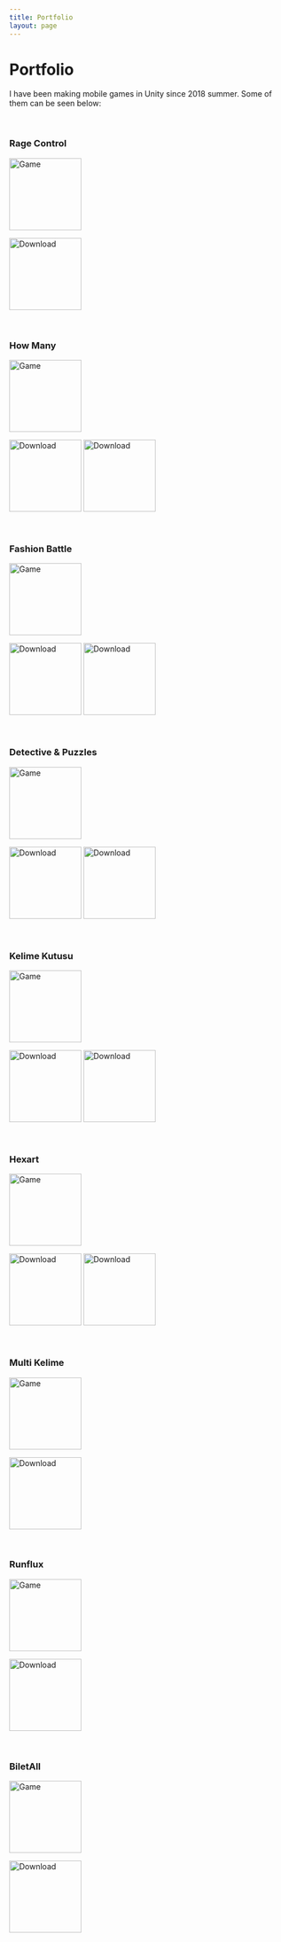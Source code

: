 ```yaml
---
title: Portfolio
layout: page
---
```


# Portfolio

I have been making mobile games in Unity since 2018 summer. Some of them can be seen below:

<br>

### Rage Control

<p align="left">
  <img src="../assets/images/portfolio/rage-control.png" alt="Game" height="130"/>
</p>

<a href="https://play.google.com/store/apps/details?id=id.co.superfungames.rage.control" target="_blank"><img src="../assets/images/download_android.png" alt="Download" width="130"/></a>

<br>

### How Many

<p align="left">
  <img src="../assets/images/portfolio/how-many.png" alt="Game" height="130"/>
</p>

<a href="https://play.google.com/store/apps/details?id=tr.com.apps.how.many" target="_blank"><img src="../assets/images/download_android.png" alt="Download" width="130"/></a>
<a href="https://apps.apple.com/us/app/how-many-trivia-game/id1588853290" target="_blank"><img src="../assets/images/download_ios.png" alt="Download" width="130"/></a>

<br>

### Fashion Battle

<p align="left">
  <img src="../assets/images/portfolio/fashion-battle.png" alt="Game" height="130"/>
</p>

<a href="https://play.google.com/store/apps/details?id=tr.com.apps.fashion.battle" target="_blank"><img src="../assets/images/download_android.png" alt="Download" width="130"/></a>
<a href="https://apps.apple.com/us/app/fashion-battle-dress-to-win/id1560663843" target="_blank"><img src="../assets/images/download_ios.png" alt="Download" width="130"/></a>

<br>

### Detective & Puzzles

<p align="left">
  <img src="../assets/images/portfolio/detective.png" alt="Game" height="130"/>
</p>

<a href="https://play.google.com/store/apps/details?id=tr.com.apps.detective.puzzle.mystery" target="_blank"><img src="../assets/images/download_android.png" alt="Download" width="130"/></a>
<a href="https://apps.apple.com/tr/app/detective-puzzles-mystery/id1497671053" target="_blank"><img src="../assets/images/download_ios.png" alt="Download" width="130"/></a>

<br>

### Kelime Kutusu

<p align="left">
  <img src="../assets/images/portfolio/kelime-kutusu.png" alt="Game" height="130"/>
</p>

<a href="https://play.google.com/store/apps/details?id=tr.com.apps.kk" target="_blank"><img src="../assets/images/download_android.png" alt="Download" width="130"/></a>
<a href="https://itunes.apple.com/tr/app/kelimekutusu/id1464130890" target="_blank"><img src="../assets/images/download_ios.png" alt="Download" width="130"/></a>

<br>

### Hexart

<p align="left">
  <img src="../assets/images/portfolio/hexart.png" alt="Game" height="130"/>
</p>

<a href="https://play.google.com/store/apps/details?id=tr.com.apps.hexart" target="_blank"><img src="../assets/images/download_android.png" alt="Download" width="130"/></a>
<a href="https://itunes.apple.com/tr/app/hexart/id1455322595" target="_blank"><img src="../assets/images/download_ios.png" alt="Download" width="130"/></a>

<br>

### Multi Kelime

<p align="left">
  <img src="../assets/images/portfolio/multi-kelime.png" alt="Game" height="130"/>
</p>

<a href="https://play.google.com/store/apps/details?id=com.bif.multikelime" target="_blank"><img src="../assets/images/download_android.png" alt="Download" width="130"/></a>

<br>

### Runflux

<p align="left">
  <img src="../assets/images/portfolio/runflux.png" alt="Game" height="130"/>
</p>

<a href="https://itunes.apple.com/us/app/runflux/id1383179327" target="_blank"><img src="../assets/images/download_ios.png" alt="Download" width="130"/></a>

<br>

### BiletAll

<p align="left">
  <img src="../assets/images/portfolio/biletall.png" alt="Game" height="130"/>
</p>

<a href="https://itunes.apple.com/tr/app//id873069066" target="_blank"><img src="../assets/images/download_ios.png" alt="Download" width="130"/></a>

<!--
<a href="" target="_blank"><img src="../assets/images/download_android.png" alt="Download" width="160"/></a>
<a href="" target="_blank"><img src="../assets/images/download_ios.png" alt="Download" width="160"/></a>
-->
